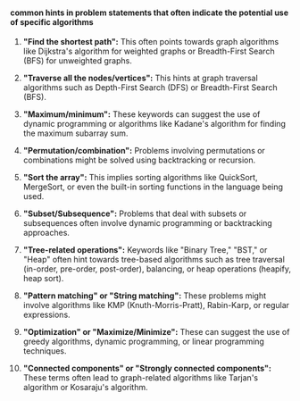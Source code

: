 #### common hints in problem statements that often indicate the potential use of specific algorithms

1. **"Find the shortest path":** This often points towards graph algorithms like Dijkstra's algorithm for weighted graphs or Breadth-First Search (BFS) for unweighted graphs.

2. **"Traverse all the nodes/vertices":** This hints at graph traversal algorithms such as Depth-First Search (DFS) or Breadth-First Search (BFS).

3. **"Maximum/minimum":** These keywords can suggest the use of dynamic programming or algorithms like Kadane's algorithm for finding the maximum subarray sum.

4. **"Permutation/combination":** Problems involving permutations or combinations might be solved using backtracking or recursion.

5. **"Sort the array":** This implies sorting algorithms like QuickSort, MergeSort, or even the built-in sorting functions in the language being used.

6. **"Subset/Subsequence":** Problems that deal with subsets or subsequences often involve dynamic programming or backtracking approaches.

7. **"Tree-related operations":** Keywords like "Binary Tree," "BST," or "Heap" often hint towards tree-based algorithms such as tree traversal (in-order, pre-order, post-order), balancing, or heap operations (heapify, heap sort).

8. **"Pattern matching" or "String matching":** These problems might involve algorithms like KMP (Knuth-Morris-Pratt), Rabin-Karp, or regular expressions.

9. **"Optimization" or "Maximize/Minimize":** These can suggest the use of greedy algorithms, dynamic programming, or linear programming techniques.

10. **"Connected components" or "Strongly connected components":** These terms often lead to graph-related algorithms like Tarjan's algorithm or Kosaraju's algorithm. 